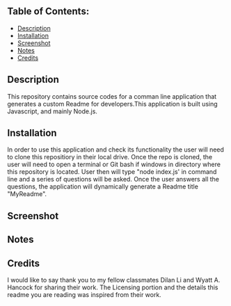 ## Table of Contents:
- [Description](#description)
- [Installation](#installation)
- [Screenshot](#Screenshot)
- [Notes](#Notes)
- [Credits](#Credits)

 ## Description 
This repository contains source codes for a comman line application that generates a custom Readme for developers.This application is built using Javascript, and mainly Node.js.

## Installation
In order to use this application and check its functionality the user will need to clone this repositiory in their local drive. Once the repo is cloned, the user will need to open a terminal or Git bash if windows in directory where this repository is located. User then will type "node index.js' in command line and a series of questions will be asked. Once the user answers all the questions, the application will dynamically generate a Readme title "MyReadme".

## Screenshot

## Notes



## Credits
I would like to say thank you to my fellow classmates Dilan Li and Wyatt A. Hancock for sharing their work. The Licensing portion and the details this readme you are reading was inspired from their work.

